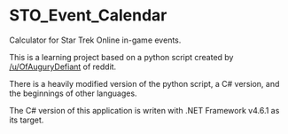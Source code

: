 # STO_Event_Calendar

Calculator for Star Trek Online in-game events.

This is a learning project based on a python script created by [/u/OfAuguryDefiant](https://www.reddit.com/user/OfAuguryDefiant) of reddit.

There is a heavily modified version of the python script, a C# version, and the beginnings of other languages.

The C# version of this application is writen with .NET Framework v4.6.1 as its target.